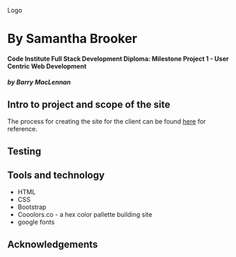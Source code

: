 Logo

# By Samantha Brooker
#### Code Institute Full Stack Development Diploma: Milestone Project 1 - User Centric Web Development
##### by Barry MacLennan
## Intro to project and scope of the site

The process for creating the site for the client can be found [here](#) for reference.

## Testing

## Tools and technology
- HTML
- CSS
- Bootstrap
- Cooolors.co - a hex color pallette building site
- google fonts

## Acknowledgements